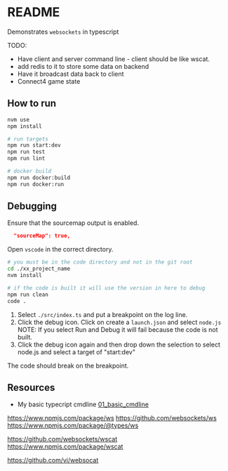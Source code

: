 # README

Demonstrates `websockets` in typescript

TODO:

* Have client and server command line - client should be like wscat.
* add redis to it to store some data on backend
* Have it broadcast data back to client
* Connect4 game state

## How to run

```sh
nvm use
npm install

# run targets
npm run start:dev
npm run test
npm run lint

# docker build
npm run docker:build
npm run docker:run
```

## Debugging

Ensure that the sourcemap output is enabled.  

```json
  "sourceMap": true,  
```

Open `vscode` in the correct directory.  

```sh
# you must be in the code directory and not in the git root
cd ./xx_project_name
nvm install

# if the code is built it will use the version in here to debug
npm run clean
code .
```

1. Select `./src/index.ts` and put a breakpoint on the log line.  
2. Click the debug icon. Click on create a `launch.json` and select `node.js` NOTE: If you select Run and Debug it will fail because the code is not built.  
3. Click the debug icon again and then drop down the selection to select node.js and select a target of "start:dev"

The code should break on the breakpoint.  

## Resources

* My basic typecript cmdline [01_basic_cmdline](https://github.com/chrisguest75/typescript_examples/tree/master/01_basic_cmdline)

https://www.npmjs.com/package/ws
https://github.com/websockets/ws
https://www.npmjs.com/package/@types/ws

https://github.com/websockets/wscat
https://www.npmjs.com/package/wscat

https://github.com/vi/websocat

